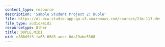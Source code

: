 ```yaml
---
content_type: resource
description: 'Sample Student Project 2: Duple'
file: https://ol-ocw-studio-app-qa.s3.amazonaws.com/courses/21m-113-developing-musical-structures-fall-2002/e888d9f3fa6566d3aecc8da19abe5368_DUPLE.MIDI
file_type: audio/midi
resourcetype: Other
title: DUPLE.MIDI
uid: e888d9f3-fa65-66d3-aecc-8da19abe5368
---
```

